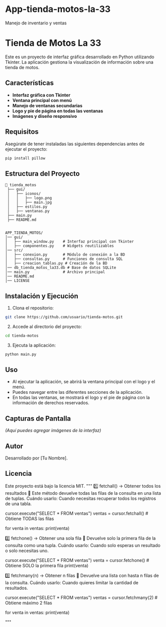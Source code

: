 # App-tienda-motos-la-33
Manejo de inventario y ventas

# Tienda de Motos La 33

Este es un proyecto de interfaz gráfica desarrollado en Python utilizando Tkinter. La aplicación gestiona la visualización de información sobre una tienda de motos.

## Características

- **Interfaz gráfica con Tkinter**
- **Ventana principal con menú**
- **Manejo de ventanas secundarias**
- **Logo y pie de página en todas las ventanas**
- **Imágenes y diseño responsivo**

## Requisitos

Asegúrate de tener instaladas las siguientes dependencias antes de ejecutar el proyecto:

```sh
pip install pillow
```

## Estructura del Proyecto

```
📂 tienda_motos
 ├── gui/
 │   ├── iconos/
 │   │   ├── logo.png
 │   │   ├── main.jpg
 │   ├── estilos.py
 │   ├── ventanas.py
 ├── main.py
 ├── README.md
 
```

```
APP_TIENDA_MOTOS/
│── gui/
│   ├── main_window.py    # Interfaz principal con Tkinter
│   ├── componentes.py    # Widgets reutilizables
│── src/
│   ├── conexion.py       # Módulo de conexión a la BD
│   ├── consultas.py      # Funciones de consulta SQL
│   ├── creacion_tablas.py # Creación de la BD
│── db_tienda_motos_la33.db # Base de datos SQLite
│── main.py               # Archivo principal
│── README.md
│── LICENSE
```


## Instalación y Ejecución

1. Clona el repositorio:

```sh
git clone https://github.com/usuario/tienda-motos.git
```

2. Accede al directorio del proyecto:

```sh
cd tienda-motos
```

3. Ejecuta la aplicación:

```sh
python main.py
```

## Uso

- Al ejecutar la aplicación, se abrirá la ventana principal con el logo y el menú.
- Puedes navegar entre las diferentes secciones de la aplicación.
- En todas las ventanas, se mostrará el logo y el pie de página con la información de derechos reservados.

## Capturas de Pantalla

_(Aquí puedes agregar imágenes de la interfaz)_

## Autor

Desarrollado por [Tu Nombre].

## Licencia

Este proyecto está bajo la licencia MIT.
"""
1️⃣ fetchall() → Obtener todos los resultados
📌 Este método devuelve todas las filas de la consulta en una lista de tuplas.
Cuándo usarlo: Cuando necesitas recuperar todos los registros de una tabla.

cursor.execute("SELECT * FROM ventas")
ventas = cursor.fetchall()  # Obtiene TODAS las filas

for venta in ventas:
    print(venta)


2️⃣ fetchone() → Obtener una sola fila
📌 Devuelve solo la primera fila de la consulta como una tupla.
Cuándo usarlo: Cuando solo esperas un resultado o solo necesitas uno.

cursor.execute("SELECT * FROM ventas")
venta = cursor.fetchone()  # Obtiene SOLO la primera fila
print(venta)


3️⃣ fetchmany(n) → Obtener n filas
📌 Devuelve una lista con hasta n filas de la consulta.
Cuándo usarlo: Cuando quieres limitar la cantidad de resultados.

cursor.execute("SELECT * FROM ventas")
ventas = cursor.fetchmany(2)  # Obtiene máximo 2 filas

for venta in ventas:
    print(venta)

"""
